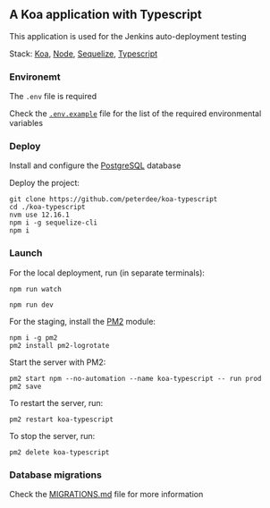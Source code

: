 ## A Koa application with Typescript

This application is used for the Jenkins auto-deployment testing

Stack: [Koa](https://koajs.com/), [Node](https://nodejs.org/en/), [Sequelize](https://sequelize.org/), [Typescript](https://www.typescriptlang.org/)

### Environemt

The `.env` file is required

Check the [`.env.example`](.env.example) file for the list of the required environmental variables

### Deploy

Install and configure the [PostgreSQL](https://www.postgresql.org/download/) database

Deploy the project:

```shell script
git clone https://github.com/peterdee/koa-typescript
cd ./koa-typescript
nvm use 12.16.1
npm i -g sequelize-cli
npm i
```

### Launch

For the local deployment, run (in separate terminals):

```shell script
npm run watch
```

```shell script
npm run dev
```

For the staging, install the [PM2](https://www.npmjs.com/package/pm2) module:

```shell script
npm i -g pm2
pm2 install pm2-logrotate
```

Start the server with PM2:

```shell script
pm2 start npm --no-automation --name koa-typescript -- run prod
pm2 save
```

To restart the server, run:

```shell script
pm2 restart koa-typescript
```

To stop the server, run:

```shell script
pm2 delete koa-typescript
```

### Database migrations

Check the [MIGRATIONS.md](MIGRATIONS.md) file for more information
